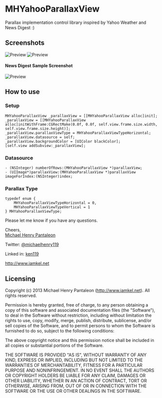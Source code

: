MHYahooParallaxView
===================

Parallax implementation control library inspired by Yahoo Weather and News Digest :)

## Screenshots
![Preview](http://iamkel.s3.amazonaws.com/github/MHParallaxIntro.gif)
![Preview](http://iamkel.s3.amazonaws.com/github/MHParallax.gif)

#### News Digest Sample Screenshot

![Preview](http://iamkel.s3.amazonaws.com/github/MHYahooParallaxView-NewsDigest.gif)


## How to use
### Setup
	
	MHYahooParallaxView _parallaxView = [[MHYahooParallaxView alloc]init];
	_parallaxView = [[MHYahooParallaxView alloc]initWithFrame:CGRectMake(0.0f, 0.0f, self.view.frame.size.width, self.view.frame.size.height)];
    _parallaxView.parallaxViewType = MHYahooParallaxViewTypeHorizontal;
    _parallaxView.datasource = self;
    _parallaxView.backgroundColor = [UIColor blackColor];
    [self.view addSubview:_parallaxView];

### Datasource
	
	- (NSInteger) numberOfRows:(MHYahooParallaxView *)parallaxView;
	- (UIImage*)parallaxView:(MHYahooParallaxView *)parallaxView imageForIndex:(NSInteger)index;

### Parallax Type
	
	typedef enum {
	    MHYahooParallaxViewTypeHorizontal = 0,
	    MHYahooParallaxViewTypeVertical = 1
	} MHYahooParallaxViewType;



Please let me know if you have any questions. 

Cheers,  
[Michael Henry Pantaleon](http://www.iamkel.net)

Twitter: [@michaelhenry119](https://twitter.com/michaelhenry119)

Linked in: [ken119](http://ph.linkedin.com/in/ken119)

http://www.iamkel.net



## Licensing

Copyright (c) 2013 Michael Henry Pantaleon (http://www.iamkel.net). All rights reserved.

Permission is hereby granted, free of charge, to any person obtaining a copy of this software and associated documentation files (the "Software"), to deal in the Software without restriction, including without limitation the rights to use, copy, modify, merge, publish, distribute, sublicense, and/or sell copies of the Software, and to permit persons to whom the Software is furnished to do so, subject to the following conditions:

The above copyright notice and this permission notice shall be included in all copies or substantial portions of the Software.

THE SOFTWARE IS PROVIDED "AS IS", WITHOUT WARRANTY OF ANY KIND, EXPRESS OR IMPLIED, INCLUDING BUT NOT LIMITED TO THE WARRANTIES OF MERCHANTABILITY, FITNESS FOR A PARTICULAR PURPOSE AND NONINFRINGEMENT. IN NO EVENT SHALL THE AUTHORS OR COPYRIGHT HOLDERS BE LIABLE FOR ANY CLAIM, DAMAGES OR OTHER LIABILITY, WHETHER IN AN ACTION OF CONTRACT, TORT OR OTHERWISE, ARISING FROM, OUT OF OR IN CONNECTION WITH THE SOFTWARE OR THE USE OR OTHER DEALINGS IN THE SOFTWARE.
